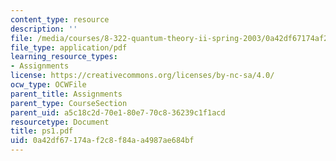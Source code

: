 ```yaml
---
content_type: resource
description: ''
file: /media/courses/8-322-quantum-theory-ii-spring-2003/0a42df67174af2c8f84aa4987ae684bf_ps1.pdf
file_type: application/pdf
learning_resource_types:
- Assignments
license: https://creativecommons.org/licenses/by-nc-sa/4.0/
ocw_type: OCWFile
parent_title: Assignments
parent_type: CourseSection
parent_uid: a5c18c2d-70e1-80e7-70c8-36239c1f1acd
resourcetype: Document
title: ps1.pdf
uid: 0a42df67-174a-f2c8-f84a-a4987ae684bf
---
```

